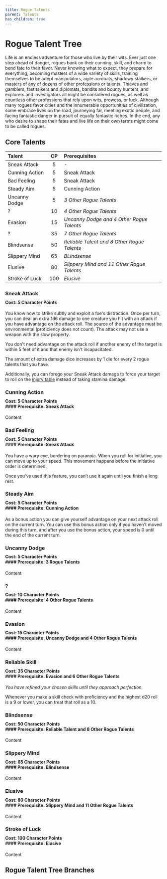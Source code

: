 ```yaml
---
title: Rogue Talents
parent: Talents
has_children: true
---
```


# Rogue Talent Tree
Life is an endless adventure for those who live by their wits. Ever just one step ahead of danger, rogues bank on their cunning, skill, and charm to bend fate to their favor. Never knowing what to expect, they prepare for everything, becoming masters of a wide variety of skills, training themselves to be adept manipulators, agile acrobats, shadowy stalkers, or masters of any of dozens of other professions or talents. Thieves and gamblers, fast talkers and diplomats, bandits and bounty hunters, and explorers and investigators all might be considered rogues, as well as countless other professions that rely upon wits, prowess, or luck. Although many rogues favor cities and the innumerable opportunities of civilization, some embrace lives on the road, journeying far, meeting exotic people, and facing fantastic danger in pursuit of equally fantastic riches. In the end, any who desire to shape their fates and live life on their own terms might come to be called rogues.

## Core Talents

| Talent | CP | Prerequisites |
|:-------|:--:|:--------------|
| Sneak Attack | 5 | - |
| Cunning Action | 5 | Sneak Attack |
| Bad Feeling | 5 | Sneak Attack |
| Steady Aim | 5 | Cunning Action |
| Uncanny Dodge | 5 | *3 Other Rogue Talents* |
| ? | 10 | *4 Other Rogue Talents*
| Evasion | 15 | *Uncanny Dodge and 4 Other Rogue Talents* |
| ? | 35 | *7 Other Rogue Talents* |
| Blindsense | 50 | *Reliable Talent and 8 Other Rogue Talents* |
| Slippery Mind | 65 | *BLindsense* |
| Elusive | 80 | *Slippery Mind and 11 Other Rogue Talents* |
| Stroke of Luck | 100 | *Elusive* |

### Sneak Attack

<div style="margin-top:-10px;"></div>

#### **Cost:** 5 Character Points
You know how to strike subtly and exploit a foe's distraction. Once per turn, you can deal an extra 1d6 damage to one creature you hit with an attack if you have advantage on the attack roll. The source of the advantage must be environmental (proficiency does not count). The attack may not use a weapon with the slow property.

You don't need advantage on the attack roll if another enemy of the target is within 5 feet of it and that enemy isn't incapacitated.

The amount of extra damage dice increases by 1 die for every 2 rogue talents that you have.

Additionally, you can forego your Sneak Attack damage to force your target to roll on the [injury table](https://stormchaserroleplaying.com/stormchaserRPG/Combat/DamageandHealing/Injuries/) instead of taking stamina damage.

### Cunning Action

<div style="margin-top:-10px;"></div>

#### **Cost:** 5 Character Points<br>#### **Prerequisite:** Sneak Attack
Content

### Bad Feeling 

<div style="margin-top:-10px;"></div>

#### **Cost:** 5 Character Points<br>#### **Prerequisite:** Sneak Attack
You have a wary eye, bordering on paranoia. When you roll for initiative, you can move up to your speed. This movement happens before the initiative order is determined.

Once you’ve used this feature, you can’t use it again until you finish a long rest.

### Steady Aim

<div style="margin-top:-10px;"></div>

#### **Cost:** 5 Character Points<br>#### **Prerequisite:** Cunning Action
As a bonus action you can give yourself advantage on your next attack roll on the current turn. You can use this bonus action only if you haven't moved during this turn, and after you use the bonus action, your speed is 0 until the end of the current turn.

### Uncanny Dodge

<div style="margin-top:-10px;"></div>

#### **Cost:** 5 Character Points<br>#### **Prerequisite:** 3 Rogue Talents
Content

### ?

<div style="margin-top:-10px;"></div>

#### **Cost:** 10 Character Points<br>#### **Prerequisite:** 4 Other Rogue Talents
Content

### Evasion

<div style="margin-top:-10px;"></div>

#### **Cost:** 15 Character Points<br>#### **Prerequisite:** Uncanny Dodge and 4 Other Rogue Talents
Content

### Reliable Skill

<div style="margin-top:-10px;"></div>

#### **Cost:** 35 Character Points<br>#### **Prerequisite:** Evasion and 6 Other Rogue Talents
*You have refined your chosen skills until they approach perfection.*

Whenever you make a skill check with proficiency and the highest d20 roll is a 9 or lower, you can treat that roll as a 10.

### Blindsense

<div style="margin-top:-10px;"></div>

#### **Cost:** 50 Character Points<br>#### **Prerequisite:** Reliable Talent and 8 Other Rogue Talents
Content

### Slippery Mind

<div style="margin-top:-10px;"></div>

#### **Cost:** 65 Character Points<br>#### **Prerequisite:** Blindsense
Content

### Elusive

<div style="margin-top:-10px;"></div>

#### **Cost:** 80 Character Points<br>#### **Prerequisite:** Slippery Mind and 11 Other Rogue Talents
Content

### Stroke of Luck

<div style="margin-top:-10px;"></div>

#### **Cost:** 100 Character Points<br>#### **Prerequisite:** Elusive
Content

## Rogue Talent Tree Branches
